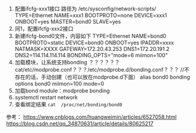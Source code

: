 1. 配置ifcfg-xxx1接口 路径为 /etc/sysconfig/network-scripts/
TYPE=Ethernet
NAME=xxx1
BOOTPROTO=none
DEVICE=xxx1
ONBOOT=yes
MASTER=bond0
SLAVE=yes
2. 同1，配置ifcfg-xxx2接口
3. 新建ifcfg-bond0文件，内容如下
TYPE=Ethernet
NAME=bond0
BOOTPROTO=static
DEVICE=bond0
ONBOOT=yes
IPADDR=xxxx
NATMASK=XXXX
GATEWAY=172.20.43.253
DNS1=172.20.191.2
DNS2=114.114.114.114
BONDING_OPTS="mode=6 miimon=100"
4. 加载模块，让系统支持bonding    ？？？？？？
cat/etc/modprobe.conf？？？/etc/modprobe.d/bonding.conf？？？  //不存在的话，手动创建（也可以放在modprobe.d下面）
alias bond0 bonding
options bond0 miimon=100 mode=0
5. 加载bond module：modprobe bonding
6. systemctl restart network
7. 查看绑定结果
`cat  /proc/net/bonding/bond0`

参考：
https://www.cnblogs.com/huangweimin/articles/6527058.html
https://blog.csdn.net/qq_34870631/article/details/80625217
